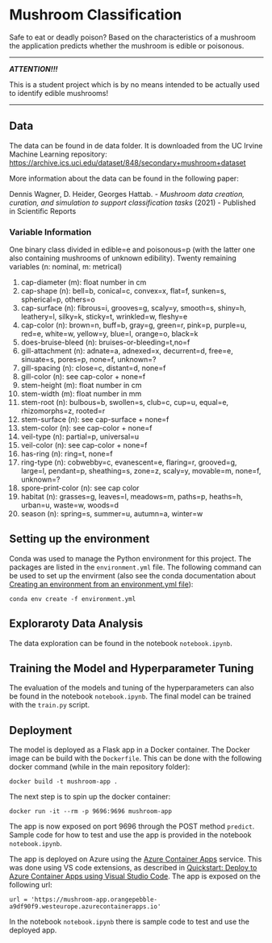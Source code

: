 # Mushroom Classification

Safe to eat or deadly poison? 
Based on the characteristics of a mushroom the application predicts whether the mushroom is edible or poisonous.

---
**_ATTENTION!!!_**  

This is a student project which is by no means intended to be  actually used to identify edible mushrooms! 

---

## Data

The data can be found in de data folder. It is downloaded from the UC Irvine Machine Learning repository: https://archive.ics.uci.edu/dataset/848/secondary+mushroom+dataset

More information about the data can be found in the following paper:

Dennis Wagner, D. Heider, Georges Hattab. - *Mushroom data creation, curation, and simulation to support classification tasks* (2021) - Published in Scientific Reports

### Variable Information
One binary class divided in edible=e and poisonous=p (with the latter one also containing mushrooms of unknown edibility).
Twenty remaining variables (n: nominal, m: metrical)
1. cap-diameter (m): float number in cm
2. cap-shape (n): bell=b, conical=c, convex=x, flat=f,
sunken=s, spherical=p, others=o
3. cap-surface (n): fibrous=i, grooves=g, scaly=y, smooth=s,
shiny=h, leathery=l, silky=k, sticky=t,
wrinkled=w, fleshy=e
4. cap-color (n): brown=n, buff=b, gray=g, green=r, pink=p,
purple=u, red=e, white=w, yellow=y, blue=l,
orange=o, black=k
5. does-bruise-bleed (n): bruises-or-bleeding=t,no=f
6. gill-attachment (n): adnate=a, adnexed=x, decurrent=d, free=e,
sinuate=s, pores=p, none=f, unknown=?
7. gill-spacing (n): close=c, distant=d, none=f
8. gill-color (n): see cap-color + none=f
9. stem-height (m): float number in cm
10. stem-width (m): float number in mm
11. stem-root (n): bulbous=b, swollen=s, club=c, cup=u, equal=e,
rhizomorphs=z, rooted=r
12. stem-surface (n): see cap-surface + none=f
13. stem-color (n): see cap-color + none=f
14. veil-type (n): partial=p, universal=u
15. veil-color (n): see cap-color + none=f
16. has-ring (n): ring=t, none=f
17. ring-type (n): cobwebby=c, evanescent=e, flaring=r, grooved=g,
large=l, pendant=p, sheathing=s, zone=z, scaly=y, movable=m, none=f, unknown=?
18. spore-print-color (n): see cap color
19. habitat (n): grasses=g, leaves=l, meadows=m, paths=p, heaths=h,
urban=u, waste=w, woods=d
20. season (n): spring=s, summer=u, autumn=a, winter=w


## Setting up the environment

Conda was used to manage the Python environment for this project. The packages are listed in the `environment.yml` file. The following command can be used to set up the envirment (also see the conda documentation about [Creating an environment from an environment.yml file](https://conda.io/projects/conda/en/latest/user-guide/tasks/manage-environments.html#creating-an-environment-from-an-environment-yml-file)):
```
conda env create -f environment.yml
```

## Exploraroty Data Analysis
The data exploration can be found in the notebook `notebook.ipynb`.

## Training the Model and Hyperparameter Tuning
The evaluation of the models and tuning of the hyperparameters can also be found in the notebook `notebook.ipynb`. The final model can be trained with the `train.py` script.

## Deployment
The model is deployed as a Flask app in a Docker container. The Docker image can be build with the `Dockerfile`. This can be done with the following docker command (while in the main repository folder):
```
docker build -t mushroom-app .
```  
The next step is to spin up the docker container:
```
docker run -it --rm -p 9696:9696 mushroom-app 
```
The app is now exposed on port 9696 through the POST method `predict`. Sample code for how to test and use the app is provided in the notebook `notebook.ipynb`.

The app is deployed on Azure using the [Azure Container Apps](https://azure.microsoft.com/en-us/products/container-apps) service. This was done using VS code extensions, as described in [Quickstart: Deploy to Azure Container Apps using Visual Studio Code](https://learn.microsoft.com/en-us/azure/container-apps/deploy-visual-studio-code). The app is exposed on the following url: 
```
url = 'https://mushroom-app.orangepebble-a9df90f9.westeurope.azurecontainerapps.io'
```
In the notebook `notebook.ipynb` there is sample code to test and use the deployed app.

